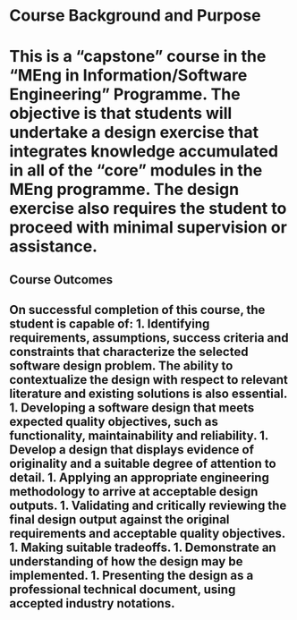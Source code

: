 <h1>Course Background and Purpose<h1>

This is a “capstone” course in the “MEng in Information/Software Engineering” Programme. The
objective is that students will undertake a design exercise that integrates knowledge accumulated
in all of the “core” modules in the MEng programme. The design exercise also requires the
student to proceed with minimal supervision or assistance.

<H2>Course Outcomes<h2>
On successful completion of this course, the student is capable of:
1. Identifying requirements, assumptions, success criteria and constraints that characterize
the selected software design problem. The ability to contextualize the design with respect
to relevant literature and existing solutions is also essential.
1. Developing a software design that meets expected quality objectives, such as
functionality, maintainability and reliability.
1. Develop a design that displays evidence of originality and a suitable degree of attention
to detail.
1. Applying an appropriate engineering methodology to arrive at acceptable design outputs.
1. Validating and critically reviewing the final design output against the original
requirements and acceptable quality objectives.
1. Making suitable tradeoffs.
1. Demonstrate an understanding of how the design may be implemented.
1. Presenting the design as a professional technical document, using accepted industry
notations.
